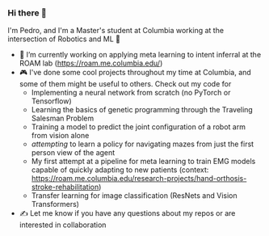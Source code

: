 ### Hi there 👋

I'm Pedro, and I'm a Master's student at Columbia working at the intersection of Robotics and ML 🤖
- 🔭 I’m currently working on applying meta learning to intent inferral at the ROAM lab (https://roam.me.columbia.edu/)
- 🎮 I've done some cool projects throughout my time at Columbia, and some of them might be useful to others. Check out my code for
    - Implementing a neural network from scratch (no PyTorch or Tensorflow)
    - Learning the basics of genetic programming through the Traveling Salesman Problem
    - Training a model to predict the joint configuration of a robot arm from vision alone
    - *attempting* to learn a policy for navigating mazes from just the first person view of the agent
    - My first attempt at a pipeline for meta learning to train EMG models capable of quickly adapting to new patients (context: https://roam.me.columbia.edu/research-projects/hand-orthosis-stroke-rehabilitation)
    - Transfer learning for image classification (ResNets and Vision Transformers)
- ✍️ Let me know if you have any questions about my repos or are interested in collaboration
